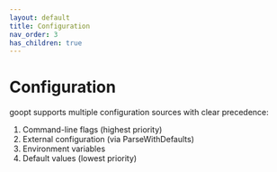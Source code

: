 ```yaml
---
layout: default
title: Configuration
nav_order: 3
has_children: true
---
```


# Configuration

goopt supports multiple configuration sources with clear precedence:

1. Command-line flags (highest priority)
2. External configuration (via ParseWithDefaults)
3. Environment variables
4. Default values (lowest priority) 